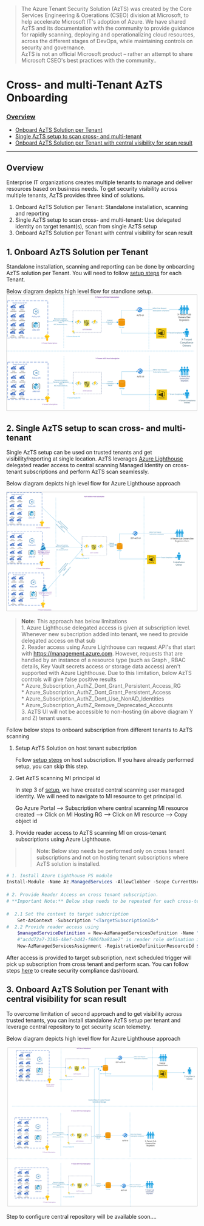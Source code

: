 > The Azure Tenant Security Solution (AzTS) was created by the Core Services Engineering & Operations (CSEO) division at Microsoft, to help accelerate Microsoft IT's adoption of Azure. We have shared AzTS and its documentation with the community to provide guidance for rapidly scanning, deploying and operationalizing cloud resources, across the different stages of DevOps, while maintaining controls on security and governance.
<br>AzTS is not an official Microsoft product – rather an attempt to share Microsoft CSEO's best practices with the community..

# Cross- and multi-Tenant AzTS Onboarding

### [Overview](#Overview-1)
- [Onboard AzTS Solution per Tenant](#1-onboard-azts-solution-per-tenant)
- [Single AzTS setup to scan cross- and multi-tenant](#2-single-azts-setup-to-scan-cross--and-multi-tenant)
- [ Onboard AzTS Solution per Tenant with central visibility for scan result](#3-onboard-azts-solution-per-tenant-with-central-visibility-for-scan-result)

---------------------

## Overview

Enterprise IT organizations creates multiple tenants to manage and deliver resources based on business needs. To get security visibility across multiple tenants, AzTS provides three kind of solutions.

1. Onboard AzTS Solution per Tenant: Standalone installation, scanning and reporting 
2. Single AzTS setup to scan cross- and multi-tenant: Use delegated identity on target tenant(s), scan from single AzTS setup
3. Onboard AzTS Solution per Tenant with central visibility for scan result   



## 1. Onboard AzTS Solution per Tenant

Standalone installation, scanning and reporting can be done by onboarding  AzTS solution per Tenant.
You will need to follow [setup steps](/01-Setup%20and%20getting%20started/README.md) for each Tenant. 


Below diagram depicts high level flow for standlone setup.
![Internals](../Images/05-CrossTenant_StandaloneSetup.png)


## 2. Single AzTS setup to scan cross- and multi-tenant

Single AzTS setup can be used on trusted tenants and get visibility/reporting at single location.
AzTS leverages [Azure Lighthouse](https://docs.microsoft.com/en-us/azure/lighthouse/overview) delegated reader access to central scanning Managed Identity on cross-tenant subscriptions and perform AzTS scan seamlessly. 

Below diagram depicts high level flow for Azure Lighthouse approach

![Internals](../Images/05-CrossTenant_AzureLightHouse.png)

 >**Note:**  This approach has below limitations <br/>1. Azure Lighthouse delegated access is given at subscription level. Whenever  new subscription added into tenant, we need to provide delegated access on that sub <br/>2. Reader access using Azure Lighthouse can request API's that start with https://management.azure.com. However, requests that are handled by an instance of a resource type (such as Graph , RBAC details, Key Vault secrets access or storage data access) aren't supported with Azure Lighthouse. Due to this limitation, below AzTS controls will give false positive results<br/>* Azure_Subscription_AuthZ_Dont_Grant_Persistent_Access_RG <br/>* Azure_Subscription_AuthZ_Dont_Grant_Persistent_Access<br/>* Azure_Subscription_AuthZ_Dont_Use_NonAD_Identities<br/>* Azure_Subscription_AuthZ_Remove_Deprecated_Accounts <br/>3. AzTS UI will not be accessible to non-hosting (in above diagram Y and Z) tenant users. 


Follow below steps to onboard subscription from different tenants to AzTS scanning

1. Setup AzTS Solution on host tenant subscription

    Follow [setup steps](/01-Setup%20and%20getting%20started/README.md) on host subscription. If you have already performed setup, you can skip this step. 

2. Get AzTS scanning MI principal id
   
   In step 3 of [setup](/01-Setup%20and%20getting%20started/README.md), we have created central scanning user managed identity. We will need to navigate to MI resource to get principal id. 

   Go Azure Portal --> Subscription where central scanning MI resource created --> Click on MI Hosting RG --> Click on MI resource --> Copy object id 

3. Provide reader access to AzTS scanning MI on cross-tenant subscriptions using Azure Lighthouse. 
>> Note: Below step needs be performed only on cross tenant subscriptions and not on hosting tenant subscriptions where AzTS solution is installed.  

```PowerShell
# 1. Install Azure Lighthouse PS module
Install-Module -Name Az.ManagedServices -AllowClobber -Scope CurrentUser -repository PSGallery

# 2. Provide Reader Access on cross tenant subscription. 
# **Important Note:** Below step needs to be repeated for each cross-tenant subscription that needs to be scanned using AzTS solution

#  2.1 Set the context to target subscription 
    Set-AzContext -Subscription "<TargetSubscriptionId>"
#  2.2 Provide reader access using 
    $managedServiceDefinition = New-AzManagedServicesDefinition -Name "AzTS Scanner Managed Servcie" -Description "AzTS Scanning MI Access" -ManagedByTenantId "<HostTenantId>" -PrincipalId "<CentralScanningMIPrincipalId>" -RoleDefinitionId "acdd72a7-3385-48ef-bd42-f606fba81ae7" 
    #"acdd72a7-3385-48ef-bd42-f606fba81ae7" is reader role defination id
    New-AzManagedServicesAssignment -RegistrationDefinitionResourceId $managedServiceDefinition.Id

```

After access is provided to target subscription, next scheduled trigger will pick up subscription from cross tenant and perform scan. You can follow steps [here](../02-Monitoring%20security%20using%20AzTS/README.md) to create security compliance dashboard.


## 3. Onboard AzTS Solution per Tenant with central visibility for scan result

To overcome limitation of second approach and to get visibility across trusted tenants, you can install standalone AzTS setup per tenant and leverage central repository to get security scan telemetry. 

Below diagram depicts high level flow for Azure Lighthouse approach

![Internals](../Images/05-CrossTenant_CentralVisibility.png)

Step to configure central repository will be available soon....
 
